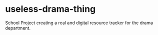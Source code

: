 # useless-drama-thing
School Project creating a real and digital resource tracker for the drama department.
